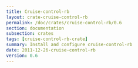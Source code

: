 ```yaml
---
title: Cruise-control-rb
layout: crate-cruise-control-rb
permalink: /doc/crates/cruise-control-rb/0.6
section: documentation
subsection: crates
tags: [cruise-control-rb-crate]
summary: Install and configure cruise-control-rb
date: 2011-12-26-cruise-control-rb
version: 0.6
---
```

